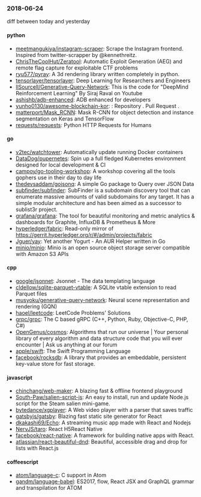 ### 2018-06-24
diff between today and yesterday

#### python
* [meetmangukiya/instagram-scraper](https://github.com/meetmangukiya/instagram-scraper): Scrape the Instagram frontend. Inspired from twitter-scrapper by @kennethreitz.
* [ChrisTheCoolHut/Zeratool](https://github.com/ChrisTheCoolHut/Zeratool): Automatic Exploit Generation (AEG) and remote flag capture for exploitable CTF problems
* [ryu577/pyray](https://github.com/ryu577/pyray): A 3d rendering library written completely in python.
* [tensorlayer/tensorlayer](https://github.com/tensorlayer/tensorlayer): Deep Learning for Researchers and Engineers
* [llSourcell/Generative-Query-Network](https://github.com/llSourcell/Generative-Query-Network): This is the code for "DeepMind Reinforcement Learning" By Siraj Raval on Youtube
* [ashishb/adb-enhanced](https://github.com/ashishb/adb-enhanced): ADB enhanced for developers
* [yunho0130/awesome-blockchain-kor](https://github.com/yunho0130/awesome-blockchain-kor):   :   Repository . Pull Request  .
* [matterport/Mask_RCNN](https://github.com/matterport/Mask_RCNN): Mask R-CNN for object detection and instance segmentation on Keras and TensorFlow
* [requests/requests](https://github.com/requests/requests): Python HTTP Requests for Humans 

#### go
* [v2tec/watchtower](https://github.com/v2tec/watchtower): Automatically update running Docker containers
* [DataDog/pupernetes](https://github.com/DataDog/pupernetes): Spin up a full fledged Kubernetes environment designed for local development & CI
* [campoy/go-tooling-workshop](https://github.com/campoy/go-tooling-workshop): A workshop covering all the tools gophers use in their day to day life
* [thedevsaddam/gojsonq](https://github.com/thedevsaddam/gojsonq): A simple Go package to Query over JSON Data
* [subfinder/subfinder](https://github.com/subfinder/subfinder): SubFinder is a subdomain discovery tool that can enumerate massive amounts of valid subdomains for any target. It has a simple modular architecture and has been aimed as a successor to sublist3r project.
* [grafana/grafana](https://github.com/grafana/grafana): The tool for beautiful monitoring and metric analytics & dashboards for Graphite, InfluxDB & Prometheus & More
* [hyperledger/fabric](https://github.com/hyperledger/fabric): Read-only mirror of https://gerrit.hyperledger.org/r/#/admin/projects/fabric
* [Jguer/yay](https://github.com/Jguer/yay): Yet another Yogurt - An AUR Helper written in Go
* [minio/minio](https://github.com/minio/minio): Minio is an open source object storage server compatible with Amazon S3 APIs

#### cpp
* [google/jsonnet](https://github.com/google/jsonnet): Jsonnet - The data templating language
* [cldellow/sqlite-parquet-vtable](https://github.com/cldellow/sqlite-parquet-vtable): A SQLite vtable extension to read Parquet files
* [musyoku/generative-query-network](https://github.com/musyoku/generative-query-network): Neural scene representation and rendering (GQN)
* [haoel/leetcode](https://github.com/haoel/leetcode): LeetCode Problems' Solutions
* [grpc/grpc](https://github.com/grpc/grpc): The C based gRPC (C++, Python, Ruby, Objective-C, PHP, C#)
* [OpenGenus/cosmos](https://github.com/OpenGenus/cosmos): Algorithms that run our universe | Your personal library of every algorithm and data structure code that you will ever encounter | Ask us anything at our forum
* [apple/swift](https://github.com/apple/swift): The Swift Programming Language
* [facebook/rocksdb](https://github.com/facebook/rocksdb): A library that provides an embeddable, persistent key-value store for fast storage.

#### javascript
* [chinchang/web-maker](https://github.com/chinchang/web-maker): A blazing fast & offline frontend playground
* [South-Paw/salien-script-js](https://github.com/South-Paw/salien-script-js):  An easy to install, run and update Node.js script for the Steam salien mini-game.
* [bytedance/xgplayer](https://github.com/bytedance/xgplayer): A Web video player with a parser that saves traffic
* [gatsbyjs/gatsby](https://github.com/gatsbyjs/gatsby):  Blazing fast static site generator for React
* [dkakashi69/Echo](https://github.com/dkakashi69/Echo):  A streaming music app made with React and Nodejs
* [NervJS/taro](https://github.com/NervJS/taro):  React H5React Native 
* [facebook/react-native](https://github.com/facebook/react-native): A framework for building native apps with React.
* [atlassian/react-beautiful-dnd](https://github.com/atlassian/react-beautiful-dnd): Beautiful, accessible drag and drop for lists with React.js

#### coffeescript
* [atom/language-c](https://github.com/atom/language-c): C support in Atom
* [gandm/language-babel](https://github.com/gandm/language-babel): ES2017, flow, React JSX and GraphQL grammar and transpilation for ATOM
